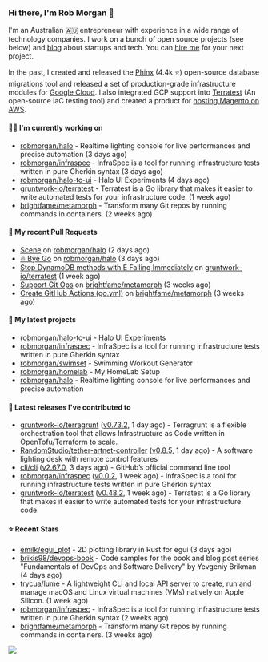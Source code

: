 ### Hi there, I'm Rob Morgan 👋

I'm an Australian 🇦🇺 entrepreneur with experience in a wide range of technology companies. I work on a bunch of
open source projects (see below) and [blog](https://robmorgan.id.au/) about startups and tech. You can [hire me](https://robmorgan.id.au/work-with-me/)
for your next project.

In the past, I created and released the [Phinx](https://github.com/cakephp/phinx) (4.4k ⭐️) open-source database migrations tool
and released a set of production-grade infrastructure modules for [Google Cloud](https://cloud.google.com/blog/products/devops-sre/deploying-a-production-grade-helm-release-on-gke-with-terraform).
I also integrated GCP support into [Terratest](https://github.com/gruntwork-io/terratest) (An open-source IaC testing tool) and created a product for [hosting Magento on AWS](https://github.com/magecloudkit/magecloudkit).

#### 👨‍💻 I'm currently working on

- [robmorgan/halo](https://github.com/robmorgan/halo) - Realtime lighting console for live performances and precise automation (3 days ago)
- [robmorgan/infraspec](https://github.com/robmorgan/infraspec) - InfraSpec is a tool for running infrastructure tests written in pure Gherkin syntax (3 days ago)
- [robmorgan/halo-tc-ui](https://github.com/robmorgan/halo-tc-ui) - Halo UI Experiments (4 days ago)
- [gruntwork-io/terratest](https://github.com/gruntwork-io/terratest) -  Terratest is a Go library that makes it easier to write automated tests for your infrastructure code. (1 week ago)
- [brightfame/metamorph](https://github.com/brightfame/metamorph) - Transform many Git repos by running commands in containers. (2 weeks ago)

#### 🔨 My recent Pull Requests

- [Scene](https://github.com/robmorgan/halo/pull/9) on [robmorgan/halo](https://github.com/robmorgan/halo) (2 days ago)
- [🔥 Bye Go](https://github.com/robmorgan/halo/pull/8) on [robmorgan/halo](https://github.com/robmorgan/halo) (3 days ago)
- [Stop DynamoDB methods with E Failing Immediately](https://github.com/gruntwork-io/terratest/pull/1507) on [gruntwork-io/terratest](https://github.com/gruntwork-io/terratest) (1 week ago)
- [Support Git Ops](https://github.com/brightfame/metamorph/pull/2) on [brightfame/metamorph](https://github.com/brightfame/metamorph) (3 weeks ago)
- [Create GitHub Actions (go.yml)](https://github.com/brightfame/metamorph/pull/1) on [brightfame/metamorph](https://github.com/brightfame/metamorph) (3 weeks ago)

#### 🌱 My latest projects

- [robmorgan/halo-tc-ui](https://github.com/robmorgan/halo-tc-ui) - Halo UI Experiments
- [robmorgan/infraspec](https://github.com/robmorgan/infraspec) - InfraSpec is a tool for running infrastructure tests written in pure Gherkin syntax
- [robmorgan/swimset](https://github.com/robmorgan/swimset) - Swimming Workout Generator
- [robmorgan/homelab](https://github.com/robmorgan/homelab) - My HomeLab Setup
- [robmorgan/halo](https://github.com/robmorgan/halo) - Realtime lighting console for live performances and precise automation

#### 🚀 Latest releases I've contributed to

- [gruntwork-io/terragrunt](https://github.com/gruntwork-io/terragrunt) ([v0.73.2](https://github.com/gruntwork-io/terragrunt/releases/tag/v0.73.2), 1 day ago) - Terragrunt is a flexible orchestration tool that allows Infrastructure as Code written in OpenTofu/Terraform to scale.
- [RandomStudio/tether-artnet-controller](https://github.com/RandomStudio/tether-artnet-controller) ([v0.8.5](https://github.com/RandomStudio/tether-artnet-controller/releases/tag/v0.8.5), 1 day ago) - A software lighting desk with remote control features
- [cli/cli](https://github.com/cli/cli) ([v2.67.0](https://github.com/cli/cli/releases/tag/v2.67.0), 3 days ago) - GitHub’s official command line tool
- [robmorgan/infraspec](https://github.com/robmorgan/infraspec) ([v0.0.2](https://github.com/robmorgan/infraspec/releases/tag/v0.0.2), 1 week ago) - InfraSpec is a tool for running infrastructure tests written in pure Gherkin syntax
- [gruntwork-io/terratest](https://github.com/gruntwork-io/terratest) ([v0.48.2](https://github.com/gruntwork-io/terratest/releases/tag/v0.48.2), 1 week ago) -  Terratest is a Go library that makes it easier to write automated tests for your infrastructure code.

#### ⭐ Recent Stars

- [emilk/egui_plot](https://github.com/emilk/egui_plot) - 2D plotting library in Rust for egui (3 days ago)
- [brikis98/devops-book](https://github.com/brikis98/devops-book) - Code samples for the book and blog post series &#34;Fundamentals of DevOps and Software Delivery&#34; by Yevgeniy Brikman (4 days ago)
- [trycua/lume](https://github.com/trycua/lume) - A lightweight CLI and local API server to create, run and manage macOS and Linux virtual machines (VMs) natively on Apple Silicon. (1 week ago)
- [robmorgan/infraspec](https://github.com/robmorgan/infraspec) - InfraSpec is a tool for running infrastructure tests written in pure Gherkin syntax (2 weeks ago)
- [brightfame/metamorph](https://github.com/brightfame/metamorph) - Transform many Git repos by running commands in containers. (3 weeks ago)

![](https://github-readme-stats.vercel.app/api?username=robmorgan&theme=vision-friendly-dark&hide_border=false&include_all_commits=true&count_private=true)
